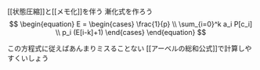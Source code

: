 [[状態圧縮]]と[[メモ化]]を伴う
漸化式を作ろう
$$
\begin{equation} 
	E = 
	\begin{cases} 
		\frac{1}{p} \\ 
		\sum_{i=0}^k a_i P[c_i] \\
		p_i (E[i-k]+1)
	\end{cases} 
\end{equation} 
$$

この方程式に従えばあんまりミスることない
[[アーベルの総和公式]]で計算しやすくいしょう